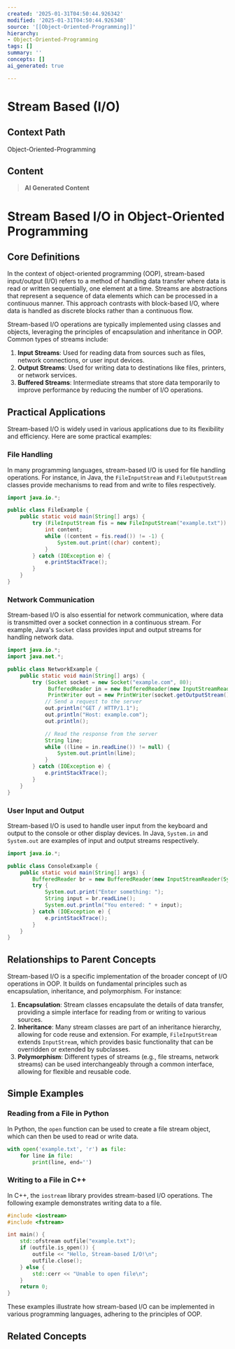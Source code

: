 ```yaml
---
created: '2025-01-31T04:50:44.926342'
modified: '2025-01-31T04:50:44.926348'
source: '[[Object-Oriented-Programming]]'
hierarchy:
- Object-Oriented-Programming
tags: []
summary: ''
concepts: []
ai_generated: true

---
```


# Stream Based (I/O)

## Context Path
Object-Oriented-Programming

## Content
> **AI Generated Content**
 # Stream Based I/O in Object-Oriented Programming

## Core Definitions

In the context of object-oriented programming (OOP), stream-based input/output (I/O) refers to a method of handling data transfer where data is read or written sequentially, one element at a time. Streams are abstractions that represent a sequence of data elements which can be processed in a continuous manner. This approach contrasts with block-based I/O, where data is handled as discrete blocks rather than a continuous flow.

Stream-based I/O operations are typically implemented using classes and objects, leveraging the principles of encapsulation and inheritance in OOP. Common types of streams include:

1. **Input Streams**: Used for reading data from sources such as files, network connections, or user input devices.
2. **Output Streams**: Used for writing data to destinations like files, printers, or network services.
3. **Buffered Streams**: Intermediate streams that store data temporarily to improve performance by reducing the number of I/O operations.

## Practical Applications

Stream-based I/O is widely used in various applications due to its flexibility and efficiency. Here are some practical examples:

### File Handling

In many programming languages, stream-based I/O is used for file handling operations. For instance, in Java, the `FileInputStream` and `FileOutputStream` classes provide mechanisms to read from and write to files respectively.

```java
import java.io.*;

public class FileExample {
    public static void main(String[] args) {
        try (FileInputStream fis = new FileInputStream("example.txt")) {
            int content;
            while ((content = fis.read()) != -1) {
                System.out.print((char) content);
            }
        } catch (IOException e) {
            e.printStackTrace();
        }
    }
}
```

### Network Communication

Stream-based I/O is also essential for network communication, where data is transmitted over a socket connection in a continuous stream. For example, Java's `Socket` class provides input and output streams for handling network data.

```java
import java.io.*;
import java.net.*;

public class NetworkExample {
    public static void main(String[] args) {
        try (Socket socket = new Socket("example.com", 80);
             BufferedReader in = new BufferedReader(new InputStreamReader(socket.getInputStream()));
             PrintWriter out = new PrintWriter(socket.getOutputStream(), true)) {
            // Send a request to the server
            out.println("GET / HTTP/1.1");
            out.println("Host: example.com");
            out.println();

            // Read the response from the server
            String line;
            while ((line = in.readLine()) != null) {
                System.out.println(line);
            }
        } catch (IOException e) {
            e.printStackTrace();
        }
    }
}
```

### User Input and Output

Stream-based I/O is used to handle user input from the keyboard and output to the console or other display devices. In Java, `System.in` and `System.out` are examples of input and output streams respectively.

```java
import java.io.*;

public class ConsoleExample {
    public static void main(String[] args) {
        BufferedReader br = new BufferedReader(new InputStreamReader(System.in));
        try {
            System.out.print("Enter something: ");
            String input = br.readLine();
            System.out.println("You entered: " + input);
        } catch (IOException e) {
            e.printStackTrace();
        }
    }
}
```

## Relationships to Parent Concepts

Stream-based I/O is a specific implementation of the broader concept of I/O operations in OOP. It builds on fundamental principles such as encapsulation, inheritance, and polymorphism. For instance:

1. **Encapsulation**: Stream classes encapsulate the details of data transfer, providing a simple interface for reading from or writing to various sources.
2. **Inheritance**: Many stream classes are part of an inheritance hierarchy, allowing for code reuse and extension. For example, `FileInputStream` extends `InputStream`, which provides basic functionality that can be overridden or extended by subclasses.
3. **Polymorphism**: Different types of streams (e.g., file streams, network streams) can be used interchangeably through a common interface, allowing for flexible and reusable code.

## Simple Examples

### Reading from a File in Python

In Python, the `open` function can be used to create a file stream object, which can then be used to read or write data.

```python
with open('example.txt', 'r') as file:
    for line in file:
        print(line, end='')
```

### Writing to a File in C++

In C++, the `iostream` library provides stream-based I/O operations. The following example demonstrates writing data to a file.

```cpp
#include <iostream>
#include <fstream>

int main() {
    std::ofstream outfile("example.txt");
    if (outfile.is_open()) {
        outfile << "Hello, Stream-based I/O!\n";
        outfile.close();
    } else {
        std::cerr << "Unable to open file\n";
    }
    return 0;
}
```

These examples illustrate how stream-based I/O can be implemented in various programming languages, adhering to the principles of OOP.

## Related Concepts
